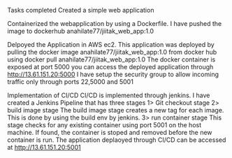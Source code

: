 Tasks completed
Created a simple web application

Containerized the webapplication by using a Dockerfile.
I have pushed the image to dockerhub anahilate77/jiitak_web_app:1.0

Delpoyed the Application in AWS ec2.
This application was deployed by pulling the docker image anahilate77/jiitak_web_app:1.0 from docker hub
using docker pull anahilate77/jiitak_web_app:1.0
The docker container is exposed at port 5000
you can access the deployed application through http://13.61.151.20:5000
I have setup the security group to allow incoming traffic only through ports 22,5000 and 5001

Implementation of CI/CD
CI/CD is implemented through jenkins.
I have created a Jenkins Pipeline that has three stages
1> Git checkout stage
2> build image stage
   The build image stage creates a new tag for each image.
   This is done by using the build env by jenkins.
3> run container stage
   This stage checks for any existing container using port 5001 on the host machine.
   If found, the container is stoped and removed before the new container is run.
The application deplaoyed through CI/CD can be accessed at http://13.61.151.20:5001


